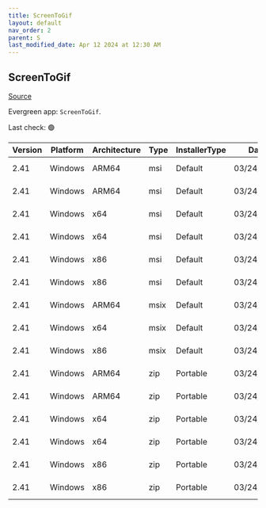 ```yaml
---
title: ScreenToGif
layout: default
nav_order: 2
parent: S
last_modified_date: Apr 12 2024 at 12:30 AM
---
```


## ScreenToGif

[Source](https://github.com/NickeManarin/ScreenToGif)

Evergreen app: `ScreenToGif`. 

Last check: 🟢

| Version | Platform | Architecture | Type | InstallerType | Date       | Size     | URI                                                                                                                                                                                                                          |
| ------- | -------- | ------------ | ---- | ------------- | ---------- | -------- | ---------------------------------------------------------------------------------------------------------------------------------------------------------------------------------------------------------------------------- |
| 2.41    | Windows  | ARM64        | msi  | Default       | 03/24/2024 | 15302656 | [https://github.com/NickeManarin/ScreenToGif/releases/download/2.41/ScreenToGif.2.41.Light.Setup.Arm64.msi](https://github.com/NickeManarin/ScreenToGif/releases/download/2.41/ScreenToGif.2.41.Light.Setup.Arm64.msi)       |
| 2.41    | Windows  | ARM64        | msi  | Default       | 03/24/2024 | 76374016 | [https://github.com/NickeManarin/ScreenToGif/releases/download/2.41/ScreenToGif.2.41.Setup.Arm64.msi](https://github.com/NickeManarin/ScreenToGif/releases/download/2.41/ScreenToGif.2.41.Setup.Arm64.msi)                   |
| 2.41    | Windows  | x64          | msi  | Default       | 03/24/2024 | 15351808 | [https://github.com/NickeManarin/ScreenToGif/releases/download/2.41/ScreenToGif.2.41.Light.Setup.x64.msi](https://github.com/NickeManarin/ScreenToGif/releases/download/2.41/ScreenToGif.2.41.Light.Setup.x64.msi)           |
| 2.41    | Windows  | x64          | msi  | Default       | 03/24/2024 | 80658432 | [https://github.com/NickeManarin/ScreenToGif/releases/download/2.41/ScreenToGif.2.41.Setup.x64.msi](https://github.com/NickeManarin/ScreenToGif/releases/download/2.41/ScreenToGif.2.41.Setup.x64.msi)                       |
| 2.41    | Windows  | x86          | msi  | Default       | 03/24/2024 | 15290368 | [https://github.com/NickeManarin/ScreenToGif/releases/download/2.41/ScreenToGif.2.41.Light.Setup.x86.msi](https://github.com/NickeManarin/ScreenToGif/releases/download/2.41/ScreenToGif.2.41.Light.Setup.x86.msi)           |
| 2.41    | Windows  | x86          | msi  | Default       | 03/24/2024 | 75694080 | [https://github.com/NickeManarin/ScreenToGif/releases/download/2.41/ScreenToGif.2.41.Setup.x86.msi](https://github.com/NickeManarin/ScreenToGif/releases/download/2.41/ScreenToGif.2.41.Setup.x86.msi)                       |
| 2.41    | Windows  | ARM64        | msix | Default       | 03/24/2024 | 56094316 | [https://github.com/NickeManarin/ScreenToGif/releases/download/2.41/ScreenToGif.2.41.Package.arm64.msix](https://github.com/NickeManarin/ScreenToGif/releases/download/2.41/ScreenToGif.2.41.Package.arm64.msix)             |
| 2.41    | Windows  | x64          | msix | Default       | 03/24/2024 | 78544159 | [https://github.com/NickeManarin/ScreenToGif/releases/download/2.41/ScreenToGif.2.41.Package.x64.msix](https://github.com/NickeManarin/ScreenToGif/releases/download/2.41/ScreenToGif.2.41.Package.x64.msix)                 |
| 2.41    | Windows  | x86          | msix | Default       | 03/24/2024 | 73191593 | [https://github.com/NickeManarin/ScreenToGif/releases/download/2.41/ScreenToGif.2.41.Package.x86.msix](https://github.com/NickeManarin/ScreenToGif/releases/download/2.41/ScreenToGif.2.41.Package.x86.msix)                 |
| 2.41    | Windows  | ARM64        | zip  | Portable      | 03/24/2024 | 13458688 | [https://github.com/NickeManarin/ScreenToGif/releases/download/2.41/ScreenToGif.2.41.Light.Portable.Arm64.zip](https://github.com/NickeManarin/ScreenToGif/releases/download/2.41/ScreenToGif.2.41.Light.Portable.Arm64.zip) |
| 2.41    | Windows  | ARM64        | zip  | Portable      | 03/24/2024 | 74522674 | [https://github.com/NickeManarin/ScreenToGif/releases/download/2.41/ScreenToGif.2.41.Portable.Arm64.zip](https://github.com/NickeManarin/ScreenToGif/releases/download/2.41/ScreenToGif.2.41.Portable.Arm64.zip)             |
| 2.41    | Windows  | x64          | zip  | Portable      | 03/24/2024 | 13467832 | [https://github.com/NickeManarin/ScreenToGif/releases/download/2.41/ScreenToGif.2.41.Light.Portable.x64.zip](https://github.com/NickeManarin/ScreenToGif/releases/download/2.41/ScreenToGif.2.41.Light.Portable.x64.zip)     |
| 2.41    | Windows  | x64          | zip  | Portable      | 03/24/2024 | 78809095 | [https://github.com/NickeManarin/ScreenToGif/releases/download/2.41/ScreenToGif.2.41.Portable.x64.zip](https://github.com/NickeManarin/ScreenToGif/releases/download/2.41/ScreenToGif.2.41.Portable.x64.zip)                 |
| 2.41    | Windows  | x86          | zip  | Portable      | 03/24/2024 | 13442727 | [https://github.com/NickeManarin/ScreenToGif/releases/download/2.41/ScreenToGif.2.41.Light.Portable.x86.zip](https://github.com/NickeManarin/ScreenToGif/releases/download/2.41/ScreenToGif.2.41.Light.Portable.x86.zip)     |
| 2.41    | Windows  | x86          | zip  | Portable      | 03/24/2024 | 73883481 | [https://github.com/NickeManarin/ScreenToGif/releases/download/2.41/ScreenToGif.2.41.Portable.x86.zip](https://github.com/NickeManarin/ScreenToGif/releases/download/2.41/ScreenToGif.2.41.Portable.x86.zip)                 |
